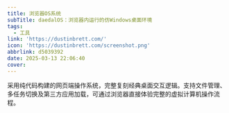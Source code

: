 ```yaml
---
title: 浏览器OS系统
subTitle: daedalOS：浏览器内运行的仿Windows桌面环境
tags:
  - 工具
link: 'https://dustinbrett.com/'
icon: 'https://dustinbrett.com/screenshot.png'
abbrlink: d5039392
date: 2025-03-13 22:06:40
cover:
---
```


采用纯代码构建的网页端操作系统，完整复刻经典桌面交互逻辑。支持文件管理、多任务切换及第三方应用加载，可通过浏览器直接体验完整的虚拟计算机操作流程。